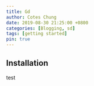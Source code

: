 ```yaml
---
title: Gd
author: Cotes Chung
date: 2019-08-30 21:25:00 +0800
categories: [Blogging, sd]
tags: [getting started]
pin: true
---
```



## Installation
test
